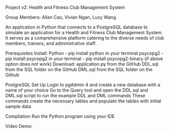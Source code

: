Project v2: Health and Fitness Club Management System

Group Members: Allan Cao, Vivian Ngan, Lucy Wang.

An application in Python that connects to a PostgreSQL database to simulate an application for a Health and Fitness Club Management System. It serves as a comprehensive platform catering to the diverse needs of club members, trainers, and administrative staff.

Prerequisites
    Install: Python
                - pip install python in your terminal
             psycopg2
                - pip install psycopg2 in your terminal
                - pip install psycopg2-binary (if above option does not work)
    Download: application.py from the GitHub
              DDL.sql from the SQL folder on the GitHub
              DML.sql from the SQL folder on the Github

PostgreSQL Set Up
    Login to pgAdmin 4 and create a new database with a name of your choice
    Go to the Query tool and open the DDL.sql and DML.sql script to run the example DDL and DML commands
    These commands create the necessary tables and populate the tables with initial sample data

Compliation
    Run the Python program using your IDE

Video Demo: 